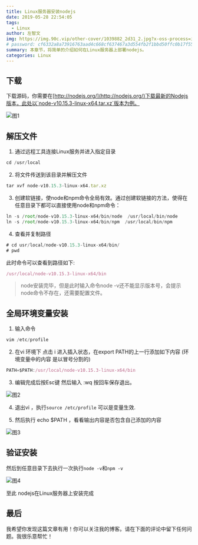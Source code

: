 ```yaml
---
title: Linux服务器安装nodejs
date: 2019-05-28 22:54:05
tags:
  - Linux
author: 左智文
img: https://img.90c.vip/other-cover/1039882_2d31_2.jpg?x-oss-process=image/format,webp
# password: cf6332a8a73916763aad4c668cf637467a3d554fb2f1bbd50ffc0b17f55129bc
summary: 本章节，将简单的介绍如何在Linux服务器上部署nodejs。
categories: Linux
---
```


## 下载

下载源码，你需要在[http://nodejs.org/](http://nodejs.org/)下载最新的Nodejs版本，此处以`node-v10.15.3-linux-x64.tar.xz`版本为例。

![图1](https://img.90c.vip/linux/Snip20190528_1.png?x-oss-process=image/format,webp)

## 解压文件

1. 通过远程工具连接Linux服务并进入指定目录

```js
cd /usr/local
```

2. 将文件传送到该目录并解压文件

```js
tar xvf node-v10.15.3-linux-x64.tar.xz
```

3. 创建软链接，使node和npm命令全局有效。通过创建软链接的方法，使得在任意目录下都可以直接使用node和npm命令：

```js
ln -s /root/node-v10.15.3-linux-x64/bin/node  /usr/local/bin/node
ln -s /root/node-v10.15.3-linux-x64/bin/npm  /usr/local/bin/npm
```

4. 查看并复制路径

```js
# cd usr/local/node-v10.15.3-linux-x64/bin/
# pwd
```

此时命令可以查看到路径如下:

```js
/usr/local/node-v10.15.3-linux-x64/bin
```

>node安装完毕，但是此时输入命令node -v还不能显示版本号，会提示node命令不存在，还需要配置文件。

## 全局环境变量安装

1. 输入命令

```js
vim /etc/profile
```

2. 在vi 环境下 点击 i 进入插入状态，在export PATH的上一行添加如下内容 (环境变量中的内容 是以冒号分割的)

```js
PATH=$PATH:/usr/local/node-v10.15.3-linux-x64/bin
```

3. 编辑完成后按Esc键 然后输入 :wq 按回车保存退出。

![图2](https://img.90c.vip/linux/Snip20190528_5.png?x-oss-process=image/format,webp)

4. 退出vi ，执行`source /etc/profile` 可以是变量生效.

5. 然后执行 echo $PATH ，看看输出内容是否包含自己添加的内容

![图3](https://img.90c.vip/linux/Snip20190528_7.png?x-oss-process=image/format,webp)

## 验证安装

然后到任意目录下去执行一次执行`node -v`和`npm -v`

![图4](https://img.90c.vip/linux/Snip20190528_8.png?x-oss-process=image/format,webp)

至此 nodejs在Linux服务器上安装完成

## 最后

我希望你发现这篇文章有用！你可以关注我的博客。请在下面的评论中留下任何问题。我很乐意帮忙！
